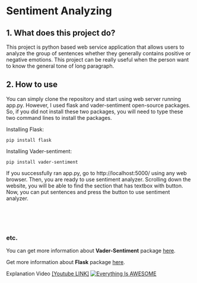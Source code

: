 # Sentiment Analyzing
## 1. What does this project do?
This project is python based web service application that allows users to analyze the group of sentences whether they generally contains positive or negative emotions. This project can be really useful when the person want to know the general tone of long paragraph.

## 2. How to use
You can simply clone the repository and start using web server running app.py. However, I used flask and vader-sentiment open-source packages. So, if you did not install these two packages, you will need to type these two command lines to install the packages.

Installing Flask:
    
    pip install flask

Installing Vader-sentiment:
    
    pip install vader-sentiment
    
If you successfully ran app.py, go to http://localhost:5000/ using any web browser. Then, you are ready to use sentiment analyzer. Scrolling down the website, you will be able to find the section that has textbox with button. Now, you can put sentences and press the button to use sentiment analyzer.

<br><br><br>

### etc.
You can get more information about **Vader-Sentiment** package [here](https://github.com/cjhutto/vaderSentiment.git).

Get more information about **Flask** package [here](https://palletsprojects.com/p/flask/).

Explanation Video [[Youtube LINK]](https://youtu.be/WwiX7OGxML0)
[![Everything Is AWESOME](http://i.imgur.com/Ot5DWAW.png)](https://youtu.be/StTqXEQ2l-Y?t=35s "Everything Is AWESOME")
